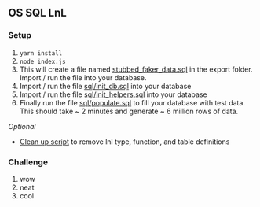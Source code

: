 ## OS SQL LnL

### Setup

1. `yarn install`
2. `node index.js`
3. This will create a file named [stubbed\_faker\_data.sql](./export/stubbed\_faker\_data.sql) in the export folder. Import / run the file into your database.
4. Import / run the file [sql/init_db.sql](./sql/init_db.sql) into your database
5. Import / run the file [sql/init_helpers.sql](./sql/init_helpers.sql) into your database
6. Finally run the file [sql/populate.sql](./sql/populate.sql) to fill your database with test data. This should take ~ 2 minutes and generate ~ 6 million rows of data.

*Optional*

- [Clean up script](./sql/clean_up.sql) to remove lnl type, function, and table definitions

### Challenge

1. wow
2. neat
3. cool

